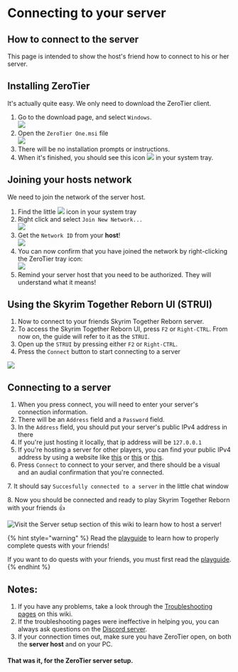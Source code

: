 # Connecting to your server

## How to connect to the server

This page is intended to show the host's friend how to connect to his or her server.

## **Installing ZeroTier**

It's actually quite easy. We only need to download the ZeroTier client.

1. Go to the download page, and select `Windows`.\
   ![](https://i.imgur.com/oieSSOF.png)
2. Open the `ZeroTier One.msi` file\
   ![](https://i.imgur.com/LGMBfam.png)
3. There will be no installation prompts or instructions.
4. When it's finished, you should see this icon ![](https://i.imgur.com/y7wP8VV.png) in your system tray.

## Joining your hosts network

We need to join the network of the server host.

1. Find the little ![](https://i.imgur.com/y7wP8VV.png) icon in your system tray
2. Right click and select `Join New Network...`\
   ![](https://i.imgur.com/CRa9JrG.png)
3. Get the `Network ID` from your **host**!\
   ![](https://i.imgur.com/0mOvowr.png)
4. You can now confirm that you have joined the network by right-clicking the ZeroTier tray icon:\
   ![](https://i.imgur.com/dJdPrSU.png)
5. Remind your server host that you need to be authorized. They will understand what it means!

## Using the Skyrim Together Reborn UI (STRUI)

1. Now to connect to your friends Skyrim Together Reborn server.
2. To access the Skyrim Together Reborn UI, press `F2` or `Right-CTRL`. From now on, the guide will refer to it as the `STRUI`.
3. Open up the `STRUI` by pressing either `F2` or `Right-CTRL`.
4. Press the `Connect` button to start connecting to a server

![](https://i.imgur.com/EYwwO6P.png)

## Connecting to a server

1. When you press connect, you will need to enter your server's connection information.
2. There will be an `Address` field and a `Password` field.
3. In the `Address` field, you should put your server's public IPv4 address in there
4. If you're just hosting it locally, that ip address will be `127.0.0.1`
5. If you're hosting a server for other players, you can find your public IPv4 address by using a website like [this](https://icanhazip.com/) or [this](https://ipinfo.io/) or [this](https://www.whatismyip.com/).
6. Press `Connect` to connect to your server, and there should be a visual and an audial confirmation that you're connected.

7\. It should say `Succesfully connected to a server` in the little chat window

8\. Now you should be connected and ready to play Skyrim Together Reborn with your friends :thumbsup:

![Visit the Server setup section of this wiki to learn how to host a server!](https://i.imgur.com/X6INNOZ.gif)

{% hint style="warning" %}
Read the [playguide](../../../../general-information/playguide.md) to learn how to properly complete quests with your friends!

If you want to do quests with your friends, you must first read the [playguide](../../../../general-information/playguide.md).
{% endhint %}



## **Notes:**

1. If you have any problems, take a look through the [Troubleshooting pages](../../../troubleshooting/) on this wiki.
2. If the troubleshooting pages were ineffective in helping you, you can always ask questions on the [Discord server](https://discord.com/invite/skyrimtogether).
3. If your connection times out, make sure you have ZeroTier open, on both the **server host** and on your PC.

#### That was it, for the ZeroTier server setup.
